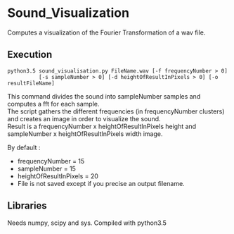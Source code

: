 # Sound_Visualization
Computes a visualization of the Fourier Transformation of a wav file.

## Execution
```
python3.5 sound_visualisation.py FileName.wav [-f frequencyNumber > 0]
          [-s sampleNumber > 0] [-d heightOfResultInPixels > 0] [-o resultFileName]
```
This command divides the sound into sampleNumber samples and computes a fft for each sample.  
The script gathers the different frequencies (in frequencyNumber clusters) and creates an image in order to visualize the sound.  
Result is a frequencyNumber x heightOfResultInPixels height and sampleNumber x heightOfResultInPixels width image.  

By default :
  - frequencyNumber = 15
  - sampleNumber = 15
  - heightOfResultInPixels = 20
  - File is not saved except if you precise an output filename.

## Libraries
Needs numpy, scipy and sys. Compiled with python3.5
